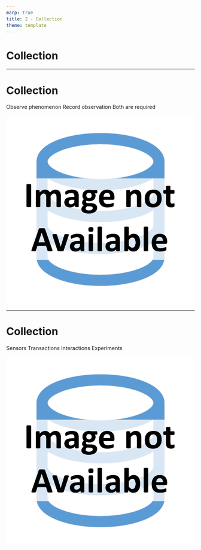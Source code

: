 ```yaml
---
marp: true
title: 2 - Collection
theme: template
---
```


<!-- _class: title-only -->

# Collection

<!--
The first step in the data lifecycle is data collection.
-->

---

<!-- _class: title-two-content-left-center -->

# Collection

Observe phenomenon
Record observation
Both are required

![image An icon of a circle, square, and triangle being inserted into a bin with arrows pointing from each shape to the bin, in a minimalist style](images/placeholder.png)


<!--
We collect data about our world in a two-step process:

First, we observe a phenomenon that exists in the natural world.

This includes sensing the various qualities of the things we're observing and measuring their quantities as well.

Next, we record this observation using a symbolic representation.

In data science, this typically involves encoding the observation in a computer as a binary representation.

It's important to note that data do not exist until there has been both an observation and a recording of the observation.

Data are created as the result of something being observed and recorded as a signal or set of symbols.

Prior to a recording of an observation, there is no data, just the phenomenon that exists in the world.
-->

---

<!-- _class: title-two-content-left-center -->

# Collection

Sensors
Transactions
Interactions
Experiments

![image An icon of a circle, square, and triangle being inserted into a bin with arrows pointing from each shape to the bin, in a minimalist style](images/placeholder.png)

<!--
There are several ways we can observe our world to collect data:

We can use sensors to record measurements of observable phenomena.

For example, we can record observations of the ambient air temperature using a digital thermometer.

We can enter data into a transactional system, to record business transactions.

For example, we can create records for new customers, record sales transactions, and create medical records.

We can also record human interactions with computer systems.

For example, we can record website visits, advertisement clicks, and time spent browsing a webpage.

And we can run experiments in order to generate new data in controlled environments.

For example, we can run clinical studies to determine the effectiveness of certain medications.

High quality data begins with data collection, so it's important to know how to properly observe and record data.
-->